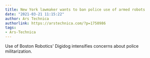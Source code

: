 ```yaml
---
title: New York lawmaker wants to ban police use of armed robots
date: "2021-03-21 11:15:22"
author: Ars Technica
authorlink: https://arstechnica.com/?p=1750986
tags:
- Ars-Technica
---
```

Use of Boston Robotics' Digidog intensifies concerns about police militarization.